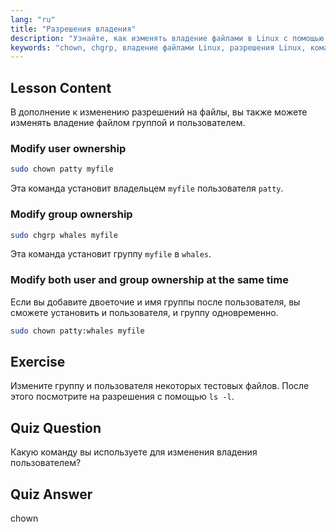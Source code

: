 ```yaml
---
lang: "ru"
title: "Разрешения владения"
description: "Узнайте, как изменять владение файлами в Linux с помощью команд chown и chgrp. Разберитесь с разрешениями пользователей и групп с помощью этого руководства по Linux для начинающих."
keywords: "chown, chgrp, владение файлами Linux, разрешения Linux, команды Linux, Linux для начинающих, руководство по Linux, учебник по Linux"
---
```


## Lesson Content

В дополнение к изменению разрешений на файлы, вы также можете изменять владение файлом группой и пользователем.

### Modify user ownership

```bash
sudo chown patty myfile
```

Эта команда установит владельцем `myfile` пользователя `patty`.

### Modify group ownership

```bash
sudo chgrp whales myfile
```

Эта команда установит группу `myfile` в `whales`.

### Modify both user and group ownership at the same time

Если вы добавите двоеточие и имя группы после пользователя, вы сможете установить и пользователя, и группу одновременно.

```bash
sudo chown patty:whales myfile
```

## Exercise

Измените группу и пользователя некоторых тестовых файлов. После этого посмотрите на разрешения с помощью `ls -l`.

## Quiz Question

Какую команду вы используете для изменения владения пользователем?

## Quiz Answer

chown
